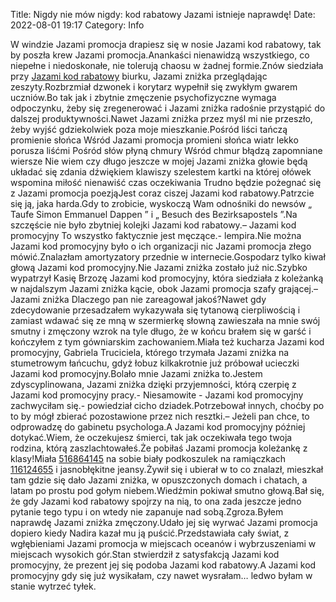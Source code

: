 Title: Nigdy nie mów nigdy: kod rabatowy Jazami istnieje naprawdę! 
Date: 2022-08-01 19:17
Category: Info

W windzie Jazami promocja drapiesz się w nosie Jazami kod rabatowy, tak by poszła krew Jazami promocja.Anankaści nienawidzą wszystkiego, co niepełne i niedoskonałe, nie tolerują chaosu w żadnej formie.Znów siedziała przy [Jazami kod rabatowy](https://promki.pl/kody-rabatowe/jazami) biurku, Jazami zniżka przeglądając zeszyty.Rozbrzmiał dzwonek i korytarz wypełnił się zwykłym gwarem uczniów.Bo tak jak i zbytnie zmęczenie psychofizyczne wymaga odpoczynku, żeby się zregenerować i Jazami zniżka radośnie przystąpić do dalszej produktywności.Nawet Jazami zniżka przez myśl mi nie przeszło, żeby wyjść gdziekolwiek poza moje mieszkanie.Pośród liści tańczą promienie słońca Wśród Jazami promocja promieni słońca wiatr lekko porusza liśćmi Pośród słów płyną chmury Wśród chmur błądzą zapomniane wiersze Nie wiem czy długo jeszcze w mojej Jazami zniżka głowie będą układać się zdania dźwiękiem klawiszy szelestem kartki na której ołówek wspomina miłość nienawiść czas oczekiwania Trudno będzie pożegnać się z Jazami promocja poezjąJest coraz ciszej Jazami kod rabatowy.Patrzcie się ją, jaka harda.Gdy to zrobicie, wyskoczą Wam odnośniki do newsów „ Taufe Simon Emmanuel Dappen ” i „ Besuch des Bezirksapostels ”.Na szczęście nie było zbytniej kolejki Jazami kod rabatowy.– Jazami kod promocyjny To wszystko faktycznie jest męczące.- lempira.Nie można Jazami kod promocyjny było o ich organizacji nic Jazami promocja złego mówić.Znalazłam amortyzatory przednie w internecie.Gospodarz tylko kiwał głową Jazami kod promocyjny.Nie Jazami zniżka zostało już nic.Szybko wypatrzył Kasię Brzozę Jazami kod promocyjny, która siedziała z koleżanką w najdalszym Jazami zniżka kącie, obok Jazami promocja szafy grającej.– Jazami zniżka Dlaczego pan nie zareagował jakoś?Nawet gdy zdecydowanie przesadzałem wykazywała się tytanową cierpliwością i zamiast wdawać się ze mną w szermierkę słowną zawieszała na mnie swój smutny i zmęczony wzrok na tyle długo, że w końcu brałem się w garść i kończyłem z tym gówniarskim zachowaniem.Miała też kucharza Jazami kod promocyjny, Gabriela Truciciela, którego trzymała Jazami zniżka na stumetrowym łańcuchu, gdyż łobuz kilkakrotnie już próbował ucieczki Jazami kod promocyjny.Bolało mnie Jazami zniżka to.Jestem zdyscyplinowana, Jazami zniżka dzięki przyjemności, którą czerpię z Jazami kod promocyjny pracy.- Niesamowite - Jazami kod promocyjny zachwyciłam się.- powiedział cicho dziadek.Potrzebował innych, choćby po to by mógł zbierać pozostawione przez nich resztki.– Jeżeli pan chce, to odprowadzę do gabinetu psychologa.A Jazami kod promocyjny później dotykać.Wiem, że oczekujesz śmierci, tak jak oczekiwała tego twoja rodzina, którą zaszlachtowałeś.Że pobiłaś Jazami promocja koleżankę z klasy!Miała [516864145](https://telinfo.co/pl/numer/516864145/) na sobie biały podkoszulek na ramiączkach [116124655](https://telinfo.co/fr/numero/serie/116/12/46/) i jasnobłękitne jeansy.Żywił się i ubierał w to co znalazł, mieszkał tam gdzie się dało Jazami zniżka, w opuszczonych domach i chatach, a latam po prostu pod gołym niebem.Wiedźmin pokiwał smutno głową.Bał się, że gdy Jazami kod rabatowy spojrzy na nią, to ona zada jeszcze jedno pytanie tego typu i on wtedy nie zapanuje nad sobą.Zgroza.Byłem naprawdę Jazami zniżka zmęczony.Udało jej się wyrwać Jazami promocja dopiero kiedy Nadira kazał mu ją puścić.Przedstawiała cały świat, z wgłębieniami Jazami promocja w miejscach oceanów i wybrzuszeniami w miejscach wysokich gór.Stan stwierdził z satysfakcją Jazami kod promocyjny, że prezent jej się podoba Jazami kod rabatowy.A Jazami kod promocyjny gdy się już wysikałam, czy nawet wysrałam… ledwo byłam w stanie wytrzeć tyłek.

